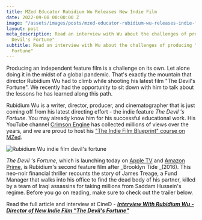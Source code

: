 ```yaml
---
title: MZed Educator Rubidium Wu Releases New Indie Film
date: 2022-09-08 00:00:00 Z
image: "/assets/images/posts/mzed-educator-rubidium-wu-releases-indie-film-hero.jpg"
layout: post
meta_description: Read an interview with Wu about the challenges of producing "The
  Devil's Fortune"
subtitle: Read an interview with Wu about the challenges of producing "The Devil's
  Fortune"
---
```


Producing an independent feature film is a challenge on its own. Let alone doing it in the midst of a global pandemic. That's exactly the mountain that director Rubidium Wu had to climb while shooting his latest film "The Devil's Fortune". We recently had the opportunity to sit down with him to talk about the lessons he has learned along this path.

Rubidium Wu is a writer, director, producer, and cinematographer that is just coming off from his latest directing effort - the indie feature _The Devil 's Fortune_. You may already know him for his successful educational work. His YouTube channel [Crimson Engine](https://www.youtube.com/c/Crimsonengine) has collected millions of views over the years, and we are proud to host his ["The Indie Film Blueprint" course on MZed](https://www.mzed.com/courses/the-indie-film-blueprint).

![Rubidium Wu indie film devil's fortune](https://mzed-cdn1.sfo2.cdn.digitaloceanspaces.com/uploads/news/Rubidium-Wu-The-Devils-Fortune-Still-3-1536x806.jpeg)

_The Devil 's Fortune_, which is launching today on [Apple TV](https://itunes.apple.com/us/movie/the-devils-fortune/id1638050455?ls=1) and [Amazon Prime](https://www.amazon.com/gp/video/detail/B0B5Y54KPN/), is Rubidium's second feature film after _Brooklyn Tide  _(2016). This neo-noir financial thriller recounts the story of James Treage, a Fund Manager that walks into his office to find the dead body of his partner, killed by a team of Iraqi assassins for taking millions from Saddam Hussein's regime. Before you go on reading, make sure to check out the trailer below.

 

Read the full article and interview at CineD - [_**Interview With Rubidium Wu - Director of New Indie Film "The Devil's Fortune"**_](https://www.cined.com/interview-with-rubidium-wu-director-of-new-indie-film-the-devils-fortune/)